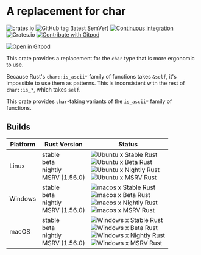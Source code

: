 # A replacement for char

![crates.io](https://img.shields.io/crates/v/charx.svg)
![GitHub tag (latest SemVer)](https://img.shields.io/github/v/tag/AliSajid/charx)
[![Continuous integration](https://github.com/AliSajid/charx/actions/workflows/ci.yaml/badge.svg?branch=main&event=push)](https://github.com/AliSajid/charx/actions/workflows/ci.yaml)
![Crates.io](https://img.shields.io/crates/l/charx)
[![Contribute with Gitpod](https://img.shields.io/badge/Contribute%20with-Gitpod-908a85?logo=gitpod)](https://gitpod.io/#AliSajid/charx)


[![Open in Gitpod](https://gitpod.io/button/open-in-gitpod.svg)](https://gitpod.io/#AliSajid/charx)

This crate provides a replacement for the `char` type that is more ergonomic to use.

Because Rust's `char::is_ascii*` family of functions takes `&self`, it's impossible to use them as patterns. This is inconsistent with the rest of `char::is_*`, which takes `self`.

This crate provides `char`-taking variants of the `is_ascii*` family of functions.

## Builds

| Platform | Rust Version |Status |
| -------- | ------ | ------ |
| Linux    | stable <br/> beta <br/> nightly <br/> MSRV (1.56.0) | ![Ubuntu x Stable Rust](https://img.shields.io/endpoint?url=https://gist.githubusercontent.com/AliSajid/d52f912107d7609656370db9d741596c/raw/ubuntu-stable.json) <br/> ![Ubuntu x Beta Rust](https://img.shields.io/endpoint?url=https://gist.githubusercontent.com/AliSajid/d52f912107d7609656370db9d741596c/raw/ubuntu-beta.json) <br/> ![Ubuntu x Nightly Rust](https://img.shields.io/endpoint?url=https://gist.githubusercontent.com/AliSajid/d52f912107d7609656370db9d741596c/raw/ubuntu-nightly.json) <br/> ![Ubuntu x MSRV Rust](https://img.shields.io/endpoint?url=https://gist.githubusercontent.com/AliSajid/d52f912107d7609656370db9d741596c/raw/ubuntu-msrv.json) |
| Windows  | stable <br/> beta <br/> nightly <br/> MSRV (1.56.0) | ![macos x Stable Rust](https://img.shields.io/endpoint?url=https://gist.githubusercontent.com/AliSajid/d52f912107d7609656370db9d741596c/raw/windows-stable.json) <br/> ![macos x Beta Rust](https://img.shields.io/endpoint?url=https://gist.githubusercontent.com/AliSajid/d52f912107d7609656370db9d741596c/raw/windows-beta.json) <br/> ![macos x Nightly Rust](https://img.shields.io/endpoint?url=https://gist.githubusercontent.com/AliSajid/d52f912107d7609656370db9d741596c/raw/windows-nightly.json) <br/> ![macos x MSRV Rust](https://img.shields.io/endpoint?url=https://gist.githubusercontent.com/AliSajid/d52f912107d7609656370db9d741596c/raw/windows-msrv.json) |
| macOS    | stable <br/> beta <br/> nightly <br/> MSRV (1.56.0) | ![Windows x Stable Rust](https://img.shields.io/endpoint?url=https://gist.githubusercontent.com/AliSajid/d52f912107d7609656370db9d741596c/raw/macos-stable.json) <br/> ![Windows x Beta Rust](https://img.shields.io/endpoint?url=https://gist.githubusercontent.com/AliSajid/d52f912107d7609656370db9d741596c/raw/macos-beta.json) <br/> ![Windows x Nightly Rust](https://img.shields.io/endpoint?url=https://gist.githubusercontent.com/AliSajid/d52f912107d7609656370db9d741596c/raw/macos-nightly.json) <br/> ![Windows x MSRV Rust](https://img.shields.io/endpoint?url=https://gist.githubusercontent.com/AliSajid/d52f912107d7609656370db9d741596c/raw/macos-msrv.json) |
